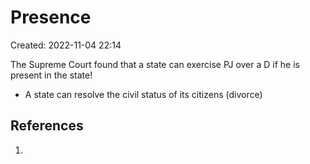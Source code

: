 # Presence
Created: 2022-11-04 22:14

The Supreme Court found that a state can exercise PJ over a D if he is present in the state!  

- A state can resolve the civil status of its citizens (divorce)


## References

1. 